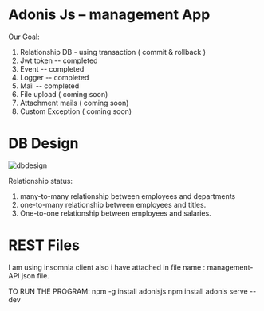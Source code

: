 


# Adonis Js – management App

Our Goal:
1.	Relationship DB - using transaction ( commit & rollback )
2.	Jwt token --  completed
3.	Event --  completed 
4.	Logger --  completed
5.	Mail --  completed
6.	File upload ( coming soon)
7.	Attachment mails ( coming soon)
9.	Custom Exception ( coming soon)

# DB Design

![dbdesign](https://user-images.githubusercontent.com/14818202/34469434-bd7ea52e-ef44-11e7-8928-4877ec2e6d5e.png)




Relationship status:
1.	many-to-many relationship between employees and departments
2.	one-to-many relationship between employees and titles.
3.	One-to-one relationship between employees and salaries.

# REST Files
I am using insomnia client also i have attached in file name : management-API json file.  

TO RUN THE PROGRAM:
    npm -g install adonisjs
    npm install 
    adonis serve --dev
    
    

			


